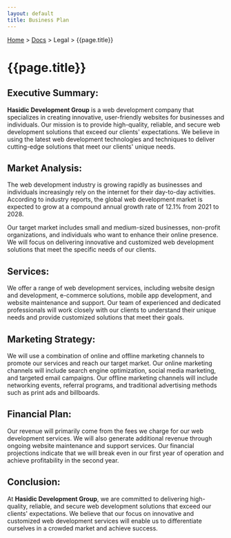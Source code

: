 ```yaml
---
layout: default
title: Business Plan
---
```


[Home](/) > [Docs](/documentation) > Legal > {{page.title}}

# {{page.title}}

## Executive Summary:

**Hasidic Development Group** is a web development company that specializes in creating innovative, user-friendly websites for businesses and individuals. Our mission is to provide high-quality, reliable, and secure web development solutions that exceed our clients' expectations. We believe in using the latest web development technologies and techniques to deliver cutting-edge solutions that meet our clients' unique needs.

## Market Analysis:

The web development industry is growing rapidly as businesses and individuals increasingly rely on the internet for their day-to-day activities. According to industry reports, the global web development market is expected to grow at a compound annual growth rate of 12.1% from 2021 to 2028.

Our target market includes small and medium-sized businesses, non-profit organizations, and individuals who want to enhance their online presence. We will focus on delivering innovative and customized web development solutions that meet the specific needs of our clients.

## Services:

We offer a range of web development services, including website design and development, e-commerce solutions, mobile app development, and website maintenance and support. Our team of experienced and dedicated professionals will work closely with our clients to understand their unique needs and provide customized solutions that meet their goals.

## Marketing Strategy:

We will use a combination of online and offline marketing channels to promote our services and reach our target market. Our online marketing channels will include search engine optimization, social media marketing, and targeted email campaigns. Our offline marketing channels will include networking events, referral programs, and traditional advertising methods such as print ads and billboards.

## Financial Plan:

Our revenue will primarily come from the fees we charge for our web development services. We will also generate additional revenue through ongoing website maintenance and support services. Our financial projections indicate that we will break even in our first year of operation and achieve profitability in the second year.

## Conclusion:

At **Hasidic Development Group**, we are committed to delivering high-quality, reliable, and secure web development solutions that exceed our clients' expectations. We believe that our focus on innovative and customized web development services will enable us to differentiate ourselves in a crowded market and achieve success.